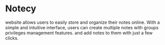 # Notecy

website allows users to easily store and organize their notes online. 
With a simple and intuitive interface, users can create multiple notes with groups privileges management features. and add notes to them with just a few clicks.
